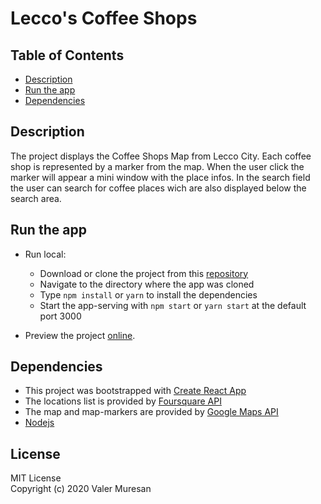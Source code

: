# Lecco's Coffee Shops


## Table of Contents

- [Description](#description)
- [Run the app](#run-the-app)
- [Dependencies](#dependencies)


## Description

The project displays the Coffee Shops Map from Lecco City. Each coffee shop is 
represented by a marker from the map. When the user click the marker will appear 
a mini window with the place infos. In the search field the user can search for 
coffee places wich are also displayed below the search area. 


## Run the app

 * Run local:
    - Download or clone the project from this [repository](https://github.com/ValerMuresan/2020-coffee-map.git)
    - Navigate to the directory where the app was cloned
    - Type `npm install` or `yarn` to install the dependencies
    - Start the app-serving with `npm start` or `yarn start` at the default port 3000

* Preview the project [online](https://valermuresan.github.io/2020-coffee-map/).

 

## Dependencies

* This project was bootstrapped with [Create React App](https://github.com/facebook/create-react-app)
* The locations list is provided by [Foursquare API](https://developer.foursquare.com/)
* The map and map-markers are provided by [Google Maps API](https://developers.google.com/maps/documentation)
* [Nodejs](https://nodejs.org/en/)


## License

MIT License <br />
Copyright (c) 2020 Valer Muresan